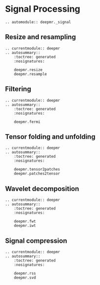 # Signal Processing

```{eval-rst}
.. automodule:: deepmr._signal
```

## Resize and resampling
```{eval-rst}
.. currentmodule:: deepmr 
.. autosummary::
	:toctree: generated
	:nosignatures:
	
	deepmr.resize
	deepmr.resample
```

## Filtering
```{eval-rst}
.. currentmodule:: deepmr 
.. autosummary::
	:toctree: generated
	:nosignatures:
	
	deepmr.fermi
```

## Tensor folding and unfolding
```{eval-rst}
.. currentmodule:: deepmr 
.. autosummary::
	:toctree: generated
	:nosignatures:
	
	deepmr.tensor2patches
	deepmr.patches2tensor
```

## Wavelet decomposition
```{eval-rst}
.. currentmodule:: deepmr 
.. autosummary::
	:toctree: generated
	:nosignatures:
	
	deepmr.fwt
	deepmr.iwt
```

## Signal compression
```{eval-rst}
.. currentmodule:: deepmr 
.. autosummary::
	:toctree: generated
	:nosignatures:
	
	deepmr.rss
	deepmr.svd
```


